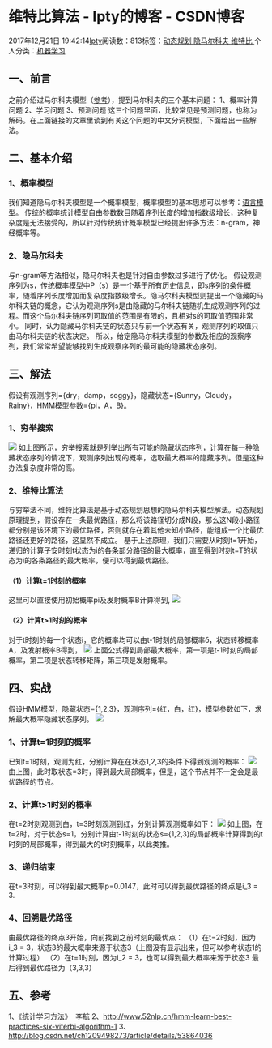 
# 维特比算法 - lpty的博客 - CSDN博客

2017年12月21日 19:42:14[lpty](https://me.csdn.net/sinat_33741547)阅读数：813标签：[动态规划																](https://so.csdn.net/so/search/s.do?q=动态规划&t=blog)[隐马尔科夫																](https://so.csdn.net/so/search/s.do?q=隐马尔科夫&t=blog)[维特比																](https://so.csdn.net/so/search/s.do?q=维特比&t=blog)[
							](https://so.csdn.net/so/search/s.do?q=隐马尔科夫&t=blog)[
																					](https://so.csdn.net/so/search/s.do?q=动态规划&t=blog)个人分类：[机器学习																](https://blog.csdn.net/sinat_33741547/article/category/6482345)
[
																								](https://so.csdn.net/so/search/s.do?q=动态规划&t=blog)



## 一、前言
之前介绍过马尔科夫模型（[参考](http://blog.csdn.net/sinat_33741547/article/details/78690440)），提到马尔科夫的三个基本问题：
1、概率计算问题
2、学习问题
3、预测问题
这三个问题里面，比较常见是预测问题，也称为解码。在上面链接的文章里谈到有关这个问题的中文分词模型，下面给出一些解法。
## 二、基本介绍
### 1、概率模型
我们知道隐马尔科夫模型是一个概率模型，概率模型的基本思想可以参考：[语言模型](http://blog.csdn.net/sinat_33741547/article/details/78744723)。
传统的概率统计模型自由参数数目随着序列长度的增加指数级增长，这种复杂度是无法接受的，所以针对传统统计概率模型已经提出许多方法：n-gram，神经概率等。

### 2、隐马尔科夫
与n-gram等方法相似，隐马尔科夫也是针对自由参数过多进行了优化。
假设观测序列为s，传统概率模型中P（s）是一个基于所有历史信息，即s序列的条件概率，随着序列长度增加而复杂度指数级增长。隐马尔科夫模型则提出一个隐藏的马尔科夫链的概念，它认为观测序列s是由隐藏的马尔科夫链随机生成观测序列的过程。而这个马尔科夫链序列可取值的范围是有限的，且相对s的可取值范围非常小。
同时，认为隐藏马尔科夫链的状态只与前一个状态有关，观测序列的取值只由马尔科夫链的状态决定。
所以，给定隐马尔科夫模型的参数及相应的观察序列，我们常常希望能够找到生成观察序列的最可能的隐藏状态序列。
## 三、解法
假设有观测序列={dry，damp，soggy}，隐藏状态={Sunny，Cloudy，Rainy}，HMM模型参数={pi，A，B}。
### 1、穷举搜索
![](https://img-blog.csdn.net/20171221202006988)
如上图所示，穷举搜索就是列举出所有可能的隐藏状态序列，计算在每一种隐藏状态序列的情况下，观测序列出现的概率，选取最大概率的隐藏序列。但是这种办法复杂度非常的高。
### 2、维特比算法
与穷举法不同，维特比算法是基于动态规划思想的隐马尔科夫模型解法。动态规划原理提到，假设存在一条最优路径，那么将该路径切分成N段，那么这N段小路径都分别是该环境下的最优路径，否则就存在着其他未知小路径，能组成一个比最优路径还更好的路径，这显然不成立。
基于上述原理，我们只需要从时刻t=1开始，递归的计算子安时刻t状态为i的各条部分路径的最大概率，直至得到时刻t=T的状态为i的各条路径的最大概率，便可以得到最优路径。
#### （1）计算t=1时刻的概率
这里可以直接使用初始概率pi及发射概率B计算得到,
![](https://img-blog.csdn.net/20171225203027934)

#### （2）计算t>1时刻的概率
对于t时刻的每一个状态i，它的概率均可以由t-1时刻的局部概率δ，状态转移概率A，及发射概率B得到，
![](https://img-blog.csdn.net/20171225203041169)
上面公式得到局部最大概率，第一项是t-1时刻的局部概率，第二项是状态转移矩阵，第三项是发射概率。
## 四、实战
假设HMM模型，隐藏状态={1,2,3}，观测序列={红，白，红}，模型参数如下，求解最大概率隐藏状态序列。
![](https://img-blog.csdn.net/20171221205411451)

### 1、计算t=1时刻的概率
已知t=1时刻，观测为红，分别计算在在状态1,2,3的条件下得到观测的概率：
![](https://img-blog.csdn.net/20171221205750201)
由上图，此时取状态=3时，得到最大局部概率，但是，这个节点并不一定会是最优路径的节点。
### 2、计算t>1时刻的概率
在t=2时刻观测到白，t=3时刻观测到红，分别计算观测概率如下：
![](https://img-blog.csdn.net/20171221210028600)
如上图，在t=2时，对于状态s=1，分别计算由t-1时刻的状态s={1,2,3}的局部概率计算得到的t时刻的局部概率，得到最大的t时刻概率，以此类推。
### 3、递归结束
在t=3时刻，可以得到最大概率p=0.0147，此时可以得到最优路径的终点是i_3 = 3.
### 4、回溯最优路径
由最优路径的终点3开始，向前找到之前时刻的最优点：
（1）在t=2时刻，因为i_3 = 3，状态3的最大概率来源于状态3（上图没有显示出来，但可以参考状态1的计算过程）
（2）在t=1时刻，因为i_2 = 3，也可以得到最大概率来源于状态3
最后得到最优路径为（3,3,3）
## 五、参考
1、《统计学习方法》  李航
2、http://www.52nlp.cn/hmm-learn-best-practices-six-viterbi-algorithm-1
3、http://blog.csdn.net/ch1209498273/article/details/53864036

